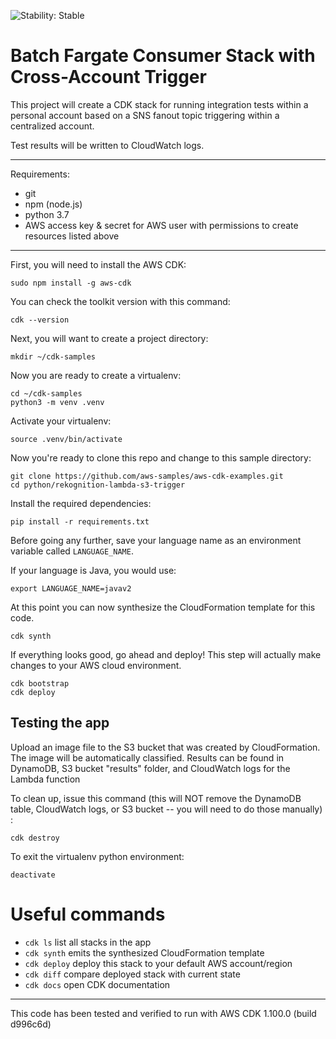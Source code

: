 ![Stability: Stable](https://img.shields.io/badge/stability-Stable-success.svg?style=for-the-badge)

# Batch Fargate Consumer Stack with Cross-Account Trigger

This project will create a CDK stack for running integration tests within a personal account based on a SNS fanout topic triggering within a centralized account.

Test results will be written to CloudWatch logs.  
    
---

Requirements:
* git
* npm (node.js)
* python 3.7
* AWS access key & secret for AWS user with permissions to create resources listed above
  
---

First, you will need to install the AWS CDK:

```
sudo npm install -g aws-cdk
```

You can check the toolkit version with this command:

```
cdk --version
```

Next, you will want to create a project directory:

```
mkdir ~/cdk-samples
```

Now you are ready to create a virtualenv:

```
cd ~/cdk-samples
python3 -m venv .venv
```

Activate your virtualenv:

```
source .venv/bin/activate
```

Now you're ready to clone this repo and change to this sample directory:

```
git clone https://github.com/aws-samples/aws-cdk-examples.git
cd python/rekognition-lambda-s3-trigger
```

Install the required dependencies:

```
pip install -r requirements.txt
```
Before going any further, save your language name as an environment variable called `LANGUAGE_NAME`.

If your language is Java, you would use:
```
export LANGUAGE_NAME=javav2
```

At this point you can now synthesize the CloudFormation template for this code.

```
cdk synth
```

If everything looks good, go ahead and deploy!  This step will actually make
changes to your AWS cloud environment.  

```
cdk bootstrap
cdk deploy
```

## Testing the app
Upload an image file to the S3 bucket that was created by CloudFormation.
The image will be automatically classified.
Results can be found in DynamoDB, S3 bucket "results" folder, and CloudWatch logs for the Lambda function
  
To clean up, issue this command (this will NOT remove the DynamoDB
table, CloudWatch logs, or S3 bucket -- you will need to do those manually) :

```
cdk destroy
```

To exit the virtualenv python environment:

```
deactivate
```

# Useful commands

 * `cdk ls`          list all stacks in the app
 * `cdk synth`       emits the synthesized CloudFormation template
 * `cdk deploy`      deploy this stack to your default AWS account/region
 * `cdk diff`        compare deployed stack with current state
 * `cdk docs`        open CDK documentation

---
This code has been tested and verified to run with AWS CDK 1.100.0 (build d996c6d)
